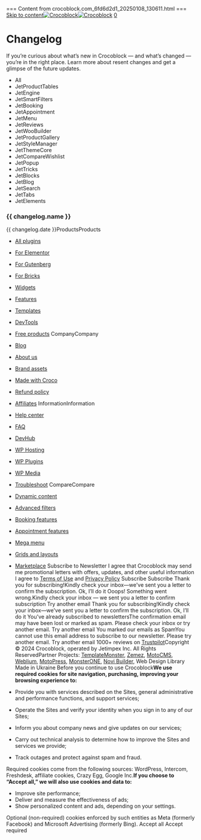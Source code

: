 === Content from crocoblock.com_6fd6d2d1_20250108_130611.html ===
    [Skip to content](#content)[![Crocoblock](https://crocoblock.com/wp-content/uploads/2024/12/crocoblock-logo-winter.svg)![Crocoblock](data:image/svg+xml...)](https://crocoblock.com/)  [0](https://crocoblock.com/cart/)
# Changelog

If you’re curious about what’s new in Crocoblock — and what’s changed — you’re in the right place. Learn more about resent changes and get a glimpse of the future updates.

* All
* JetProductTables
* JetEngine
* JetSmartFilters
* JetBooking
* JetAppointment
* JetMenu
* JetReviews
* JetWooBuilder
* JetProductGallery
* JetStyleManager
* JetThemeCore
* JetCompareWishlist
* JetPopup
* JetTricks
* JetBlocks
* JetBlog
* JetSearch
* JetTabs
* JetElements
 ![]()![]()
### {{ changelog.name }}

{{ changelog.date }}ProductsProducts

* [All plugins](https://crocoblock.com/plugins/)
* [For Elementor](https://crocoblock.com/jetplugins-for-elementor/)
* [For Gutenberg](https://crocoblock.com/jetplugins-for-gutenberg/)
* [For Bricks](https://crocoblock.com/jetplugins-for-bricks-builder/)
* [Widgets](https://crocoblock.com/widgets/)
* [Features](https://crocoblock.com/features/)
* [Templates](https://crocoblock.com/dynamic-templates/)
* [DevTools](https://crocoblock.com/freemium/tools/)
* [Free products](https://crocoblock.com/freemium/free-plugins/)
CompanyCompany

* [Blog](https://crocoblock.com/blog/)
* [About us](https://crocoblock.com/about/)
* [Brand assets](https://crocoblock.com/crocoblock-style-guide/)
* [Made with Croco](https://crocoblock.com/websites-made-with-elementor-and-crocoblock/)
* [Refund policy](https://crocoblock.com/faq/#refund-cancellation)
* [Affiliates](https://crocoblock.com/affiliates/)
InformationInformation

* [Help center](https://crocoblock.com/help-center/)
* [FAQ](https://crocoblock.com/faq/)
* [DevHub](https://crocoblock.com/elementor-developers/)
* [WP Hosting](https://crocoblock.com/wordpress-hosting/)
* [WP Plugins](https://crocoblock.com/wordpress-plugins/)
* [WP Media](https://crocoblock.com/wordpress-media/)
* [Troubleshoot](https://crocoblock.com/knowledge-base/troubleshooting/)
CompareCompare

* [Dynamic content](https://crocoblock.com/feature-comparison-dynamic-set/)
* [Advanced filters](https://crocoblock.com/feature-comparison-advanced-filters/)
* [Booking features](https://crocoblock.com/feature-comparison-booking-plugins/)
* [Appointment features](https://crocoblock.com/feature-comparison-appointment-plugins/)
* [Mega menu](https://crocoblock.com/feature-comparison-mega-menu-plugins/)
* [Grids and layouts](https://crocoblock.com/feature-comparison-grid-layout-plugins/)
* [Marketplace](https://crocoblock.com/feature-comparison-multivendor-directory-plugins/)
   Subscribe to Newsletter  I agree that Crocoblock may send me promotional letters with offers, updates, and other useful information I agree to [Terms of Use](https://crocoblock.com/terms) and [Privacy Policy](https://crocoblock.com/privacy-policy) Subscribe Subscribe    Thank you for subscribing!Kindly check your inbox—we've sent you a letter to confirm the subscription. Ok, I’ll do it    Ooops! Something went wrong.Kindly check your inbox — we sent you a letter to confirm subscription Try another email    Thank you for subscribing!Kindly check your inbox—we've sent you a letter to confirm the subscription. Ok, I’ll do it    You've already subscribed to newslettersThe confirmation email may have been lost or marked as spam. Please check your inbox or try another email. Try another email    You marked our emails as SpamYou cannot use this email address to subscribe to our newsletter. Please try another email. Try another email         1000+ reviews on [Trustpilot](https://www.trustpilot.com/review/crocoblock.com)Copyright © 2024 Crocoblock, operated by Jetimpex Inc. All Rights ReservedPartner Projects: [TemplateMonster](https://www.templatemonster.com/), [Zemez](https://zemez.io/), [MotoCMS](https://www.motocms.com/), [Weblium](https://weblium.com/), [MotoPress](https://motopress.com/), [MonsterONE](https://monsterone.com/), [Novi Builder](https://novibuilder.com/), Web Design Library    Made in Ukraine                                               Before you continue to use Crocoblock**We use required cookies for site navigation, purchasing, improving your browsing experience to:**

* Provide you with services described on the Sites, general administrative and performance functions, and support services;
* Operate the Sites and verify your identity when you sign in to any of our Sites;
* Inform you about company news and give updates on our services;
* Carry out technical analysis to determine how to improve the Sites and services we provide;
* Track outages and protect against spam and fraud.

Required cookies come from the following sources: WordPress, Intercom, Freshdesk, affiliate cookies, Crazy Egg, Google Inc.**If you choose to “Accept all,” we will also use cookies and data to:**

* Improve site performance;
* Deliver and measure the effectiveness of ads;
* Show personalized content and ads, depending on your settings.

Optional (non-required) cookies enforced by such entities as Meta (formerly Facebook) and Microsoft Advertising (formerly Bing). Accept all Accept required
